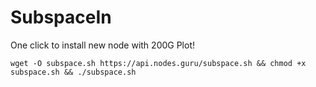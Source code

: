 # SubspaceIn
One click to install new node with 200G Plot!

```
wget -O subspace.sh https://api.nodes.guru/subspace.sh && chmod +x subspace.sh && ./subspace.sh
```
